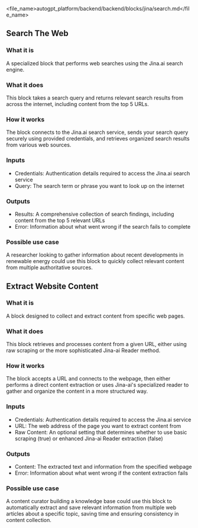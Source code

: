 
<file_name>autogpt_platform/backend/backend/blocks/jina/search.md</file_name>

## Search The Web

### What it is
A specialized block that performs web searches using the Jina.ai search engine.

### What it does
This block takes a search query and returns relevant search results from across the internet, including content from the top 5 URLs.

### How it works
The block connects to the Jina.ai search service, sends your search query securely using provided credentials, and retrieves organized search results from various web sources.

### Inputs
- Credentials: Authentication details required to access the Jina.ai search service
- Query: The search term or phrase you want to look up on the internet

### Outputs
- Results: A comprehensive collection of search findings, including content from the top 5 relevant URLs
- Error: Information about what went wrong if the search fails to complete

### Possible use case
A researcher looking to gather information about recent developments in renewable energy could use this block to quickly collect relevant content from multiple authoritative sources.

## Extract Website Content

### What it is
A block designed to collect and extract content from specific web pages.

### What it does
This block retrieves and processes content from a given URL, either using raw scraping or the more sophisticated Jina-ai Reader method.

### How it works
The block accepts a URL and connects to the webpage, then either performs a direct content extraction or uses Jina-ai's specialized reader to gather and organize the content in a more structured way.

### Inputs
- Credentials: Authentication details required to access the Jina.ai service
- URL: The web address of the page you want to extract content from
- Raw Content: An optional setting that determines whether to use basic scraping (true) or enhanced Jina-ai Reader extraction (false)

### Outputs
- Content: The extracted text and information from the specified webpage
- Error: Information about what went wrong if the content extraction fails

### Possible use case
A content curator building a knowledge base could use this block to automatically extract and save relevant information from multiple web articles about a specific topic, saving time and ensuring consistency in content collection.

